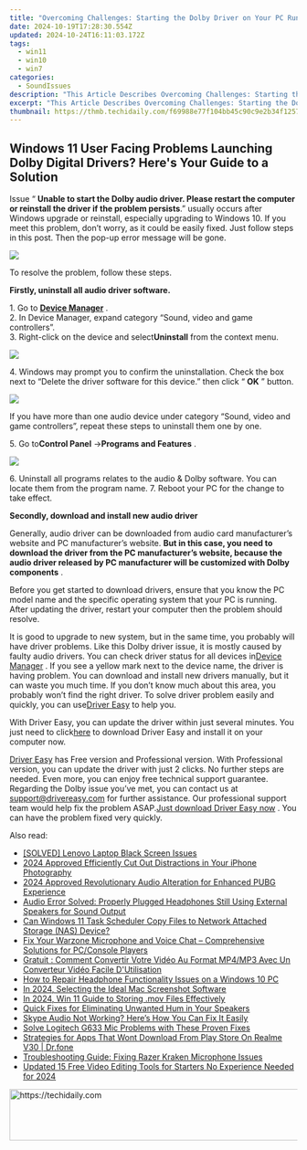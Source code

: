 ```yaml
---
title: "Overcoming Challenges: Starting the Dolby Driver on Your PC Running Windows 10"
date: 2024-10-19T17:28:30.554Z
updated: 2024-10-24T16:11:03.172Z
tags:
  - win11
  - win10
  - win7
categories:
  - SoundIssues
description: "This Article Describes Overcoming Challenges: Starting the Dolby Driver on Your PC Running Windows 10"
excerpt: "This Article Describes Overcoming Challenges: Starting the Dolby Driver on Your PC Running Windows 10"
thumbnail: https://thmb.techidaily.com/f69988e77f104bb45c90c9e2b34f1257506e2bba3f3828fdb0fc5d5f8e1efe9e.jpg
---
```


## Windows 11 User Facing Problems Launching Dolby Digital Drivers? Here's Your Guide to a Solution

Issue “ **Unable to start the Dolby audio driver. Please restart the computer or reinstall the driver if the problem persists**.” usually occurs after Windows upgrade or reinstall, especially upgrading to Windows 10\. If you meet this problem, don’t worry, as it could be easily fixed. Just follow steps in this post. Then the pop-up error message will be gone.  
  
![](https://images.drivereasy.com/wp-content/uploads/2016/07/img_57997056c52fb.png)
  
 To resolve the problem, follow these steps.  
  
**Firstly, uninstall all audio driver software.**
  
 1\. Go to **[Device Manager](https://tools.techidaily.com/drivereasy/download/)**  .  
 2\. In Device Manager, expand category “Sound, video and game controllers”.  
 3\. Right-click on the device and select**Uninstall** from the context menu.

![](https://images.drivereasy.com/wp-content/uploads/2016/07/img_579976b886c3f.png)

 4\.  Windows may prompt you to confirm the uninstallation. Check the box next to “Delete the driver software for this device.” then click “ **OK**  ” button.
  
![](https://images.drivereasy.com/wp-content/uploads/2016/07/img_5799771ad17f6.png)
  
 If you have more than one audio device under category “Sound, video and game controllers”, repeat these steps to uninstall them one by one.  
  
 5\. Go to**Control Panel** \->**Programs and Features** .  
  
![](https://images.drivereasy.com/wp-content/uploads/2016/07/img_57997925e13a3.png)
  
 6\. Uninstall all programs relates to the audio & Dolby software. You can locate them from the program name.
 7\. Reboot your PC for the change to take effect.  
  
**Secondly, download and install new audio driver**
  
 Generally, audio driver can be downloaded from audio card manufacturer’s website and PC manufacturer’s website. **But in this case, you need to download the driver from the PC manufacturer’s website, because the audio driver released by PC manufacturer will be customized with Dolby components** .
  
 Before you get started to download drivers, ensure that you know the PC model name and the specific operating system that your PC is running. After updating the driver, restart your computer then the problem should resolve.  
  
 It is good to upgrade to new system, but in the same time, you probably will have driver problems. Like this Dolby driver issue, it is mostly caused by faulty audio drivers. You can check driver status for all devices in[Device Manager](https://tools.techidaily.com/drivereasy/download/) . If you see a yellow mark next to the device name, the driver is having problem. You can download and install new drivers manually, but it can waste you much time. If you don’t know much about this area, you probably won’t find the right driver. To solve driver problem easily and quickly, you can use[Driver Easy](https://tools.techidaily.com/drivereasy/download/) to help you.
  
 With Driver Easy, you can update the driver within just several minutes. You just need to click[here](https://tools.techidaily.com/drivereasy/download/)  to download Driver Easy and install it on your computer now.
  
[Driver Easy](https://tools.techidaily.com/drivereasy/download/)  has Free version and Professional version. With Professional version, you can update the driver with just 2 clicks. No further steps are needed. Even more, you can enjoy free technical support guarantee. Regarding the Dolby issue you’ve met, you can contact us at <support@drivereasy.com> for further assistance. Our professional support team would help fix the problem ASAP.[Just download Driver Easy now](https://tools.techidaily.com/drivereasy/download/) . You can have the problem fixed very quickly.

<ins class="adsbygoogle"
     style="display:block"
     data-ad-format="autorelaxed"
     data-ad-client="ca-pub-7571918770474297"
     data-ad-slot="1223367746"></ins>

<ins class="adsbygoogle"
     style="display:block"
     data-ad-client="ca-pub-7571918770474297"
     data-ad-slot="8358498916"
     data-ad-format="auto"
     data-full-width-responsive="true"></ins>

<span class="atpl-alsoreadstyle">Also read:</span>
<div><ul>
<li><a href="https://graphic-issues.techidaily.com/solved-lenovo-laptop-black-screen-issues/"><u>[SOLVED] Lenovo Laptop Black Screen Issues</u></a></li>
<li><a href="https://fox-glue.techidaily.com/2024-approved-efficiently-cut-out-distractions-in-your-iphone-photography/"><u>2024 Approved Efficiently Cut Out Distractions in Your iPhone Photography</u></a></li>
<li><a href="https://extra-guidance.techidaily.com/2024-approved-revolutionary-audio-alteration-for-enhanced-pubg-experience/"><u>2024 Approved Revolutionary Audio Alteration for Enhanced PUBG Experience</u></a></li>
<li><a href="https://sound-issues.techidaily.com/audio-error-solved-properly-plugged-headphones-still-using-external-speakers-for-sound-output/"><u>Audio Error Solved: Properly Plugged Headphones Still Using External Speakers for Sound Output</u></a></li>
<li><a href="https://win-lab.techidaily.com/can-windows-11-task-scheduler-copy-files-to-network-attached-storage-nas-device/"><u>Can Windows 11 Task Scheduler Copy Files to Network Attached Storage (NAS) Device?</u></a></li>
<li><a href="https://sound-issues.techidaily.com/fix-your-warzone-microphone-and-voice-chat-comprehensive-solutions-for-pcconsole-players/"><u>Fix Your Warzone Microphone and Voice Chat – Comprehensive Solutions for PC/Console Players</u></a></li>
<li><a href="https://some-knowledge.techidaily.com/gratuit-comment-convertir-votre-video-au-format-mp4mp3-avec-un-converteur-video-facile-dutilisation/"><u>Gratuit : Comment Convertir Votre Vidéo Au Format MP4/MP3 Avec Un Converteur Vidéo Facile D'Utilisation</u></a></li>
<li><a href="https://sound-issues.techidaily.com/how-to-repair-headphone-functionality-issues-on-a-windows-10-pc/"><u>How to Repair Headphone Functionality Issues on a Windows 10 PC</u></a></li>
<li><a href="https://screen-capture.techidaily.com/in-2024-selecting-the-ideal-mac-screenshot-software/"><u>In 2024, Selecting the Ideal Mac Screenshot Software</u></a></li>
<li><a href="https://screen-video-capture.techidaily.com/in-2024-win-11-guide-to-storing-mov-files-effectively/"><u>In 2024, Win 11 Guide to Storing .mov Files Effectively</u></a></li>
<li><a href="https://sound-issues.techidaily.com/quick-fixes-for-eliminating-unwanted-hum-in-your-speakers/"><u>Quick Fixes for Eliminating Unwanted Hum in Your Speakers</u></a></li>
<li><a href="https://sound-issues.techidaily.com/skype-audio-not-working-heres-how-you-can-fix-it-easily/"><u>Skype Audio Not Working? Here’s How You Can Fix It Easily</u></a></li>
<li><a href="https://sound-issues.techidaily.com/solve-logitech-g633-mic-problems-with-these-proven-fixes/"><u>Solve Logitech G633 Mic Problems with These Proven Fixes</u></a></li>
<li><a href="https://howto.techidaily.com/strategies-for-apps-that-wont-download-from-play-store-on-realme-v30-drfone-by-drfone-fix-android-problems-fix-android-problems/"><u>Strategies for Apps That Wont Download From Play Store On Realme V30 | Dr.fone</u></a></li>
<li><a href="https://sound-issues.techidaily.com/troubleshooting-guide-fixing-razer-kraken-microphone-issues/"><u>Troubleshooting Guide: Fixing Razer Kraken Microphone Issues</u></a></li>
<li><a href="https://ai-video-tools.techidaily.com/updated-15-free-video-editing-tools-for-starters-no-experience-needed-for-2024/"><u>Updated 15 Free Video Editing Tools for Starters No Experience Needed for 2024</u></a></li>
</ul></div>

<!-- affiliate ads begin -->
<a href="https://ephamedtechinc.pxf.io/c/5597632/2136623/26400" target="_top" id="2136623">
  <img src="//a.impactradius-go.com/display-ad/26400-2136623" border="0" alt="https://techidaily.com" width="728" height="90"/>
</a>
<img height="0" width="0" src="https://ephamedtechinc.pxf.io/i/5597632/2136623/26400" style="position:absolute;visibility:hidden;" border="0" />
<!-- affiliate ads end -->

